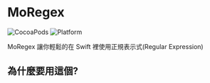 # MoRegex

![CocoaPods](https://img.shields.io/cocoapods/v/BaseJson4.svg) ![Platform](https://img.shields.io/badge/platforms-iOS%209.0+%20%7C%20macOS%2010.10+-3366AA.svg)

MoRegex 讓你輕鬆的在 Swift 裡使用正規表示式(Regular Expression)


## 為什麼要用這個?
